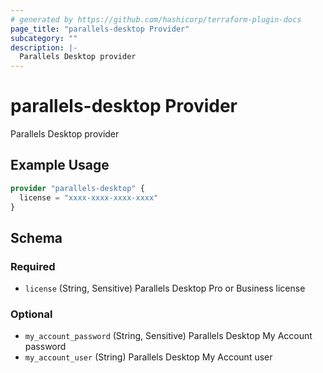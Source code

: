 ```yaml
---
# generated by https://github.com/hashicorp/terraform-plugin-docs
page_title: "parallels-desktop Provider"
subcategory: ""
description: |-
  Parallels Desktop provider
---
```


# parallels-desktop Provider

Parallels Desktop provider

## Example Usage

```terraform
provider "parallels-desktop" {
  license = "xxxx-xxxx-xxxx-xxxx"
}
```

<!-- schema generated by tfplugindocs -->
## Schema

### Required

- `license` (String, Sensitive) Parallels Desktop Pro or Business license

### Optional

- `my_account_password` (String, Sensitive) Parallels Desktop My Account password
- `my_account_user` (String) Parallels Desktop My Account user
